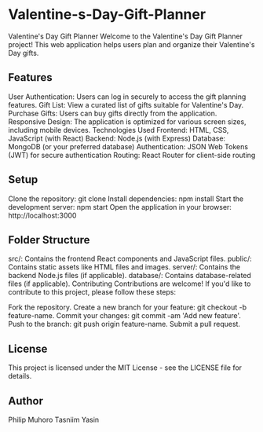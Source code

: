 # Valentine-s-Day-Gift-Planner
Valentine's Day Gift Planner
Welcome to the Valentine's Day Gift Planner project! This web application helps users plan and organize their Valentine's Day gifts.

## Features
User Authentication: Users can log in securely to access the gift planning features.
Gift List: View a curated list of gifts suitable for Valentine's Day.
Purchase Gifts: Users can buy gifts directly from the application.
Responsive Design: The application is optimized for various screen sizes, including mobile devices.
Technologies Used
Frontend: HTML, CSS, JavaScript (with React)
Backend: Node.js (with Express)
Database: MongoDB (or your preferred database)
Authentication: JSON Web Tokens (JWT) for secure authentication
Routing: React Router for client-side routing

## Setup
Clone the repository: git clone <repository-url>
Install dependencies: npm install
Start the development server: npm start
Open the application in your browser: http://localhost:3000
## Folder Structure
src/: Contains the frontend React components and JavaScript files.
public/: Contains static assets like HTML files and images.
server/: Contains the backend Node.js files (if applicable).
database/: Contains database-related files (if applicable).
Contributing
Contributions are welcome! If you'd like to contribute to this project, please follow these steps:

Fork the repository.
Create a new branch for your feature: git checkout -b feature-name.
Commit your changes: git commit -am 'Add new feature'.
Push to the branch: git push origin feature-name.
Submit a pull request.
## License
This project is licensed under the MIT License - see the LICENSE file for details.

## Author
Philip Muhoro
Tasniim Yasin